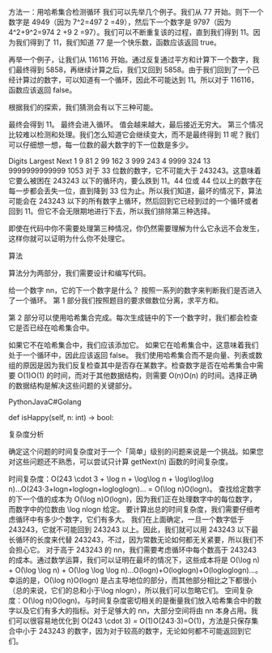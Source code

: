 方法一：用哈希集合检测循环
我们可以先举几个例子。我们从 77 开始。则下一个数字是 4949（因为 7^2=497
2
=49），然后下一个数字是 9797（因为 4^2+9^2=974
2
+9
2
=97）。我们可以不断重复该的过程，直到我们得到 11。因为我们得到了 11，我们知道 77 是一个快乐数，函数应该返回 true。



再举一个例子，让我们从 116116 开始。通过反复通过平方和计算下一个数字，我们最终得到 5858，再继续计算之后，我们又回到 5858。由于我们回到了一个已经计算过的数字，可以知道有一个循环，因此不可能达到 11。所以对于 116116，函数应该返回 false。



根据我们的探索，我们猜测会有以下三种可能。

最终会得到 11。
最终会进入循环。
值会越来越大，最后接近无穷大。
第三个情况比较难以检测和处理。我们怎么知道它会继续变大，而不是最终得到 11 呢？我们可以仔细想一想，每一位数的最大数字的下一位数是多少。

Digits	Largest	Next
1	9	81
2	99	162
3	999	243
4	9999	324
13	9999999999999	1053
对于 33 位数的数字，它不可能大于 243243。这意味着它要么被困在 243243 以下的循环内，要么跌到 11。44 位或 44 位以上的数字在每一步都会丢失一位，直到降到 33 位为止。所以我们知道，最坏的情况下，算法可能会在 243243 以下的所有数字上循环，然后回到它已经到过的一个循环或者回到 11。但它不会无限期地进行下去，所以我们排除第三种选择。

即使在代码中你不需要处理第三种情况，你仍然需要理解为什么它永远不会发生，这样你就可以证明为什么你不处理它。

算法

算法分为两部分，我们需要设计和编写代码。

给一个数字 nn，它的下一个数字是什么？
按照一系列的数字来判断我们是否进入了一个循环。
第 1 部分我们按照题目的要求做数位分离，求平方和。

第 2 部分可以使用哈希集合完成。每次生成链中的下一个数字时，我们都会检查它是否已经在哈希集合中。

如果它不在哈希集合中，我们应该添加它。
如果它在哈希集合中，这意味着我们处于一个循环中，因此应该返回 false。
我们使用哈希集合而不是向量、列表或数组的原因是因为我们反复检查其中是否存在某数字。检查数字是否在哈希集合中需要 O(1)O(1) 的时间，而对于其他数据结构，则需要 O(n)O(n) 的时间。选择正确的数据结构是解决这些问题的关键部分。

PythonJavaC#Golang

def isHappy(self, n: int) -> bool:

复杂度分析

确定这个问题的时间复杂度对于一个「简单」级别的问题来说是一个挑战。如果您对这些问题还不熟悉，可以尝试只计算 getNext(n) 函数的时间复杂度。

时间复杂度：O(243 \cdot 3 + \log n + \log\log n + \log\log\log n)...O(243⋅3+logn+loglogn+logloglogn)... = O(\log n)O(logn)。
查找给定数字的下一个值的成本为 O(\log n)O(logn)，因为我们正在处理数字中的每位数字，而数字中的位数由 \log nlogn 给定。
要计算出总的时间复杂度，我们需要仔细考虑循环中有多少个数字，它们有多大。
我们在上面确定，一旦一个数字低于 243243，它就不可能回到 243243 以上。因此，我们就可以用 243243 以下最长循环的长度来代替 243243，不过，因为常数无论如何都无关紧要，所以我们不会担心它。
对于高于 243243 的 nn，我们需要考虑循环中每个数高于 243243 的成本。通过数学运算，我们可以证明在最坏的情况下，这些成本将是 O(\log n) + O(\log \log n) + O(\log \log \log n)...O(logn)+O(loglogn)+O(logloglogn)...。幸运的是，O(\log n)O(logn) 是占主导地位的部分，而其他部分相比之下都很小（总的来说，它们的总和小于\log nlogn），所以我们可以忽略它们。
空间复杂度：O(\log n)O(logn)。与时间复杂度密切相关的是衡量我们放入哈希集合中的数字以及它们有多大的指标。对于足够大的 nn，大部分空间将由 nn 本身占用。我们可以很容易地优化到 O(243 \cdot 3) = O(1)O(243⋅3)=O(1)，方法是只保存集合中小于 243243 的数字，因为对于较高的数字，无论如何都不可能返回到它们。
